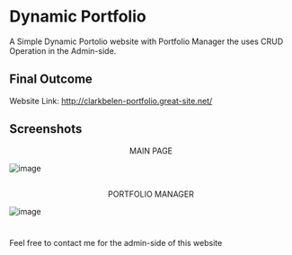 # Dynamic Portfolio
A Simple Dynamic Portolio website with Portfolio Manager the uses CRUD Operation in the Admin-side.

## Final Outcome
Website Link: http://clarkbelen-portfolio.great-site.net/

## Screenshots
<p align="center">MAIN PAGE</p>

![image](https://github.com/user-attachments/assets/49a06693-1b8e-49d7-bf43-9a2bb4650279)

##
<p align="center">PORTFOLIO MANAGER</p>

![image](https://github.com/user-attachments/assets/7a49e52b-8c60-4414-b124-881fd1824061)

#
Feel free to contact me for the admin-side of this website
